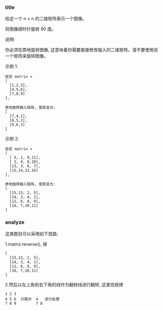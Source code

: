 ### title

给定一个 n × n 的二维矩阵表示一个图像。

将图像顺时针旋转 90 度。

说明:

你必须在原地旋转图像, 这意味着你需要直接修改输入的二维矩阵。请不要使用另一个矩阵来旋转图像。

示例 1:

```
给定 matrix =
[
  [1,2,3],
  [4,5,6],
  [7,8,9]
],

原地旋转输入矩阵, 使其变为:
[
  [7,4,1],
  [8,5,2],
  [9,6,3]
]
```

示例 2:

```
给定 matrix =
[
  [ 5, 1, 9,11],
  [ 2, 4, 8,10],
  [13, 3, 6, 7],
  [15,14,12,16]
],

原地旋转输入矩阵, 使其变为:
[
  [15,13, 2, 5],
  [14, 3, 4, 1],
  [12, 6, 8, 9],
  [16, 7,10,11]
]
```

### analyze

这类题目可以采用如下思路:

1.matrix.reverse(), 得

```
[
  [15,13, 2, 5],
  [14, 3, 4, 1],
  [12, 6, 8, 9],
  [16, 7,10,11]
]
```

2.然后以左上角到右下角的线作为翻转线进行翻转, 这里找规律

```
1 2 3
4 5 6  只需对  4   进行处理
7 8 9         7 8
```
